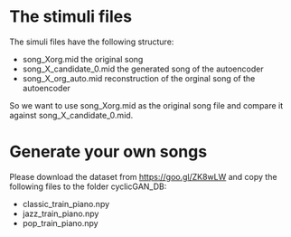 # The stimuli files
The simuli files have the following structure:
- song_Xorg.mid the original song
- song_X_candidate_0.mid the generated song of the autoencoder
- song_X_org_auto.mid reconstruction of the orginal song of the autoencoder

So we want to use song_Xorg.mid as the original song file and compare it against song_X_candidate_0.mid.

# Generate your own songs
Please download the dataset from https://goo.gl/ZK8wLW and copy the following files to the folder cyclicGAN_DB:
- classic_train_piano.npy
- jazz_train_piano.npy
- pop_train_piano.npy
